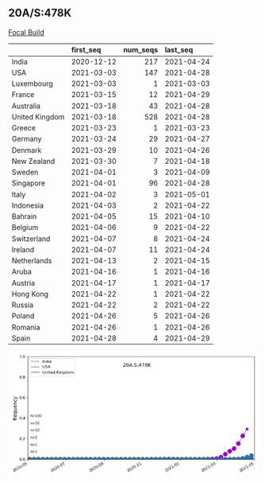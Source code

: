 

## 20A/S:478K
[Focal Build](https://nextstrain.org/groups/neherlab/ncov/20A.S.154K.S.478K)

|                | first_seq   |   num_seqs | last_seq   |
|:---------------|:------------|-----------:|:-----------|
| India          | 2020-12-12  |        217 | 2021-04-24 |
| USA            | 2021-03-03  |        147 | 2021-04-28 |
| Luxembourg     | 2021-03-03  |          1 | 2021-03-03 |
| France         | 2021-03-15  |         12 | 2021-04-29 |
| Australia      | 2021-03-18  |         43 | 2021-04-28 |
| United Kingdom | 2021-03-18  |        528 | 2021-04-28 |
| Greece         | 2021-03-23  |          1 | 2021-03-23 |
| Germany        | 2021-03-24  |         29 | 2021-04-27 |
| Denmark        | 2021-03-29  |         10 | 2021-04-26 |
| New Zealand    | 2021-03-30  |          7 | 2021-04-18 |
| Sweden         | 2021-04-01  |          3 | 2021-04-09 |
| Singapore      | 2021-04-01  |         96 | 2021-04-28 |
| Italy          | 2021-04-02  |          3 | 2021-05-01 |
| Indonesia      | 2021-04-03  |          2 | 2021-04-22 |
| Bahrain        | 2021-04-05  |         15 | 2021-04-10 |
| Belgium        | 2021-04-06  |          9 | 2021-04-22 |
| Switzerland    | 2021-04-07  |          8 | 2021-04-24 |
| Ireland        | 2021-04-07  |         11 | 2021-04-24 |
| Netherlands    | 2021-04-13  |          2 | 2021-04-15 |
| Aruba          | 2021-04-16  |          1 | 2021-04-16 |
| Austria        | 2021-04-17  |          1 | 2021-04-17 |
| Hong Kong      | 2021-04-22  |          1 | 2021-04-22 |
| Russia         | 2021-04-22  |          2 | 2021-04-22 |
| Poland         | 2021-04-26  |          5 | 2021-04-26 |
| Romania        | 2021-04-26  |          1 | 2021-04-26 |
| Spain          | 2021-04-28  |          4 | 2021-04-29 |

![Overall trends 20A.S.478K](/overall_trends_figures/overall_trends_20A.S.478K.png)